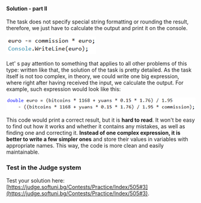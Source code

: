 #### Solution - part II

The task does not specify special string formatting or rounding the result, therefore, we just have to calculate the output and print it on the console.

![](/assets/chapter-2-2-images/04.Money-04.png)

Let' s pay attention to something that applies to all other problems of this type: written like that, the solution of the task is pretty detailed. As the task itself is not too complex, in theory, we could write one big expression, where right after having received the input, we calculate the output. For example, such expression would look like this:

![](/assets/chapter-2-2-images/04.Money-05.png)

This code would print a correct result, but it is **hard to read**. It won't be easy to find out how it works and whether it contains any mistakes, as well as finding one and correcting it. **Instead of one complex expression, it is better to write a few simpler ones** and store their values in variables with appropriate names. This way, the code is more clean and easily maintainable.  

### Test in the Judge system

Test your solution here: [https://judge.softuni.bg/Contests/Practice/Index/505#3](https://judge.softuni.bg/Contests/Practice/Index/505#3).